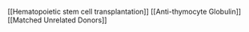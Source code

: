 [[Hematopoietic stem cell transplantation]]
[[Anti-thymocyte Globulin]]
[[Matched Unrelated Donors]]
